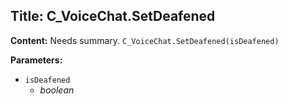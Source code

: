 ## Title: C_VoiceChat.SetDeafened

**Content:**
Needs summary.
`C_VoiceChat.SetDeafened(isDeafened)`

**Parameters:**
- `isDeafened`
  - *boolean*